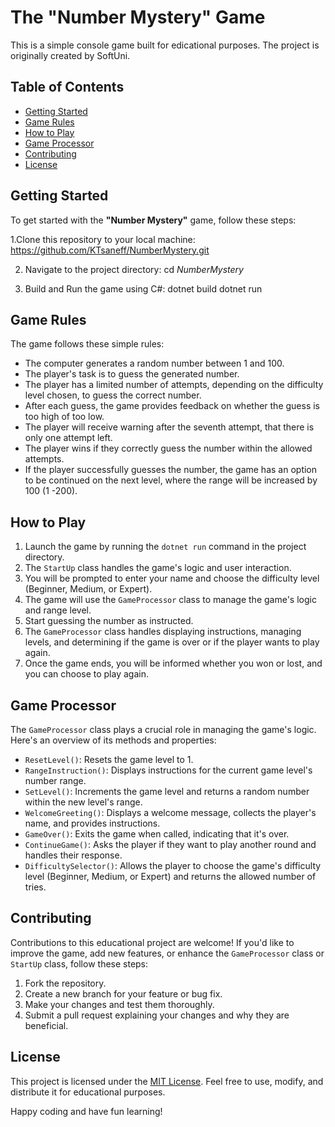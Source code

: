 # The "Number Mystery" Game
This is a simple console game built for edicational purposes.
The project is originally created by SoftUni.

## Table of Contents

- [Getting Started](#getting-started)
- [Game Rules](#game-rules)
- [How to Play](#how-to-play)
- [Game Processor](#game-processor)
- [Contributing](#contributing)
- [License](#license)

## Getting Started

To get started with the **"Number Mystery"** game, follow these steps:

1.Clone this repository to your local machine: https://github.com/KTsaneff/NumberMystery.git

2. Navigate to the project directory: cd _NumberMystery_

3. Build and Run the game using C#: dotnet build dotnet run

## Game Rules

The game follows these simple rules:

- The computer generates a random number between 1 and 100.
- The player's task is to guess the generated number.
- The player has a limited number of attempts, depending on the difficulty level chosen, to guess the correct number.
- After each guess, the game provides feedback on whether the guess is too high of too low.
- The player will receive warning after the seventh attempt, that there is only one attempt left.
- The player wins if they correctly guess the number within the allowed attempts.
- If the player successfully guesses the number, the game has an option to be continued on the next level, where the range will be increased by 100 (1 -200).

## How to Play

1. Launch the game by running the `dotnet run` command in the project directory.
2. The `StartUp` class handles the game's logic and user interaction.
3. You will be prompted to enter your name and choose the difficulty level (Beginner, Medium, or Expert).
4. The game will use the `GameProcessor` class to manage the game's logic and range level.
5. Start guessing the number as instructed.
6. The `GameProcessor` class handles displaying instructions, managing levels, and determining if the game is over or if the player wants to play again.
7. Once the game ends, you will be informed whether you won or lost, and you can choose to play again.

## Game Processor

The `GameProcessor` class plays a crucial role in managing the game's logic. Here's an overview of its methods and properties:

- `ResetLevel()`: Resets the game level to 1.
- `RangeInstruction()`: Displays instructions for the current game level's number range.
- `SetLevel()`: Increments the game level and returns a random number within the new level's range.
- `WelcomeGreeting()`: Displays a welcome message, collects the player's name, and provides instructions.
- `GameOver()`: Exits the game when called, indicating that it's over.
- `ContinueGame()`: Asks the player if they want to play another round and handles their response.
- `DifficultySelector()`: Allows the player to choose the game's difficulty level (Beginner, Medium, or Expert) and returns the allowed number of tries.

## Contributing

Contributions to this educational project are welcome! If you'd like to improve the game, add new features, or enhance the `GameProcessor` class or `StartUp` class, follow these steps:

1. Fork the repository.
2. Create a new branch for your feature or bug fix.
3. Make your changes and test them thoroughly.
4. Submit a pull request explaining your changes and why they are beneficial.

## License

This project is licensed under the [MIT License](LICENSE.md). Feel free to use, modify, and distribute it for educational purposes.

Happy coding and have fun learning!
